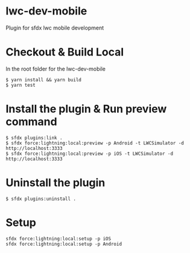 # lwc-dev-mobile
Plugin for sfdx lwc mobile development

# Checkout & Build  Local

In the root folder for the lwc-dev-mobile
```sh-session
$ yarn install && yarn build
$ yarn test 
```

# Install the plugin & Run preview command
```sh-session
$ sfdx plugins:link .
$ sfdx force:lightning:local:preview -p Android -t LWCSimulator -d http://localhost:3333
$ sfdx force:lightning:local:preview -p iOS -t LWCSimulator -d http://localhost:3333
```
# Uninstall the plugin
```
$ sfdx plugins:uninstall . 
```
# Setup
```
sfdx force:lightning:local:setup -p iOS
sfdx force:lightning:local:setup -p Android
